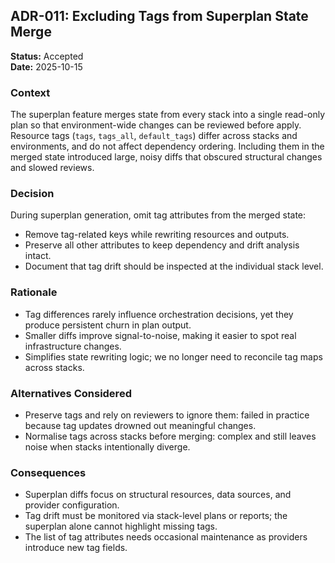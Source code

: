 ## ADR-011: Excluding Tags from Superplan State Merge

**Status:** Accepted  
**Date:** 2025-10-15

### Context

The superplan feature merges state from every stack into a single read-only plan so that environment-wide changes can be reviewed before apply. Resource tags (`tags`, `tags_all`, `default_tags`) differ across stacks and environments, and do not affect dependency ordering. Including them in the merged state introduced large, noisy diffs that obscured structural changes and slowed reviews.

### Decision

During superplan generation, omit tag attributes from the merged state:

- Remove tag-related keys while rewriting resources and outputs.
- Preserve all other attributes to keep dependency and drift analysis intact.
- Document that tag drift should be inspected at the individual stack level.

### Rationale

- Tag differences rarely influence orchestration decisions, yet they produce persistent churn in plan output.
- Smaller diffs improve signal-to-noise, making it easier to spot real infrastructure changes.
- Simplifies state rewriting logic; we no longer need to reconcile tag maps across stacks.

### Alternatives Considered

- Preserve tags and rely on reviewers to ignore them: failed in practice because tag updates drowned out meaningful changes.
- Normalise tags across stacks before merging: complex and still leaves noise when stacks intentionally diverge.

### Consequences

- Superplan diffs focus on structural resources, data sources, and provider configuration.
- Tag drift must be monitored via stack-level plans or reports; the superplan alone cannot highlight missing tags.
- The list of tag attributes needs occasional maintenance as providers introduce new tag fields.
